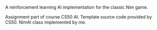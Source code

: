 A reinforcement learning AI implementation for the classic Nim game.

Assignment part of course CS50 AI. Template source code provided by CS50. NimAI class implemented by me.
